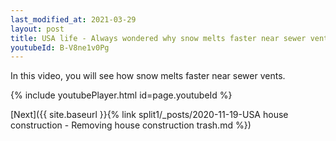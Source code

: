 ```yaml
---
last_modified_at: 2021-03-29
layout: post
title: USA life - Always wondered why snow melts faster near sewer vent outs
youtubeId: B-V8ne1v0Pg
---
```

 
In this video, you will see how snow melts faster near sewer vents.
 
 
 


{% include youtubePlayer.html id=page.youtubeId %}
 
 
[Next]({{ site.baseurl }}{% link split1/_posts/2020-11-19-USA house construction - Removing house construction trash.md %})
